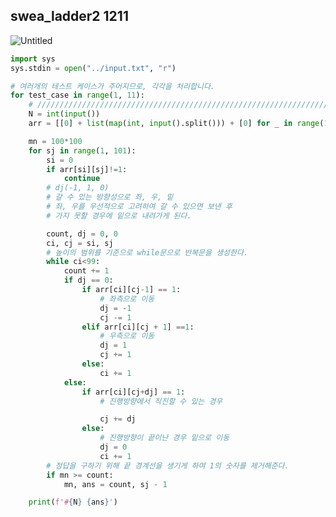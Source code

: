 
## swea_ladder2 1211

![Untitled](https://s3.us-west-2.amazonaws.com/secure.notion-static.com/47b047f7-3e10-4691-a02b-0dce527a8965/Untitled.png?X-Amz-Algorithm=AWS4-HMAC-SHA256&X-Amz-Content-Sha256=UNSIGNED-PAYLOAD&X-Amz-Credential=AKIAT73L2G45EIPT3X45%2F20230312%2Fus-west-2%2Fs3%2Faws4_request&X-Amz-Date=20230312T010453Z&X-Amz-Expires=86400&X-Amz-Signature=89fd2d7d7043b77a68975838af3c4d1c33cc7cb8146294a9ddcd2f288de44683&X-Amz-SignedHeaders=host&response-content-disposition=filename%3D%22Untitled.png%22&x-id=GetObject)

```python
import sys
sys.stdin = open("../input.txt", "r")

# 여러개의 테스트 케이스가 주어지므로, 각각을 처리합니다.
for test_case in range(1, 11):
    # ///////////////////////////////////////////////////////////////////////////////////
    N = int(input())
    arr = [[0] + list(map(int, input().split())) + [0] for _ in range(100)]

    mn = 100*100
    for sj in range(1, 101):
        si = 0
        if arr[si][sj]!=1:
            continue
        # dj(-1, 1, 0)
        # 갈 수 있는 방향성으로 좌, 우, 밑
        # 좌, 우를 우선적으로 고려하여 갈 수 있으면 보낸 후
        # 가지 못할 경우에 밑으로 내려가게 된다.

        count, dj = 0, 0
        ci, cj = si, sj
        # 높이의 범위를 기준으로 while문으로 반복문을 생성한다.
        while ci<99:
            count += 1
            if dj == 0:
                if arr[ci][cj-1] == 1:
                    # 좌측으로 이동
                    dj = -1
                    cj -= 1
                elif arr[ci][cj + 1] ==1:
                    # 우측으로 이동
                    dj = 1
                    cj += 1
                else:
                    ci += 1
            else:
                if arr[ci][cj+dj] == 1:
                    # 진행방향에서 직진할 수 있는 경우

                    cj += dj
                else:
                    # 진행방향이 끝이난 경우 밑으로 이동
                    dj = 0
                    ci += 1
        # 정답을 구하기 위해 끝 경계선을 생기게 하여 1의 숫자를 제거해준다.
        if mn >= count:
            mn, ans = count, sj - 1

    print(f'#{N} {ans}')

```
